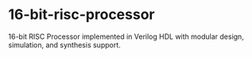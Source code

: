 # 16-bit-risc-processor
16-bit RISC Processor implemented in Verilog HDL with modular design, simulation, and synthesis support.
